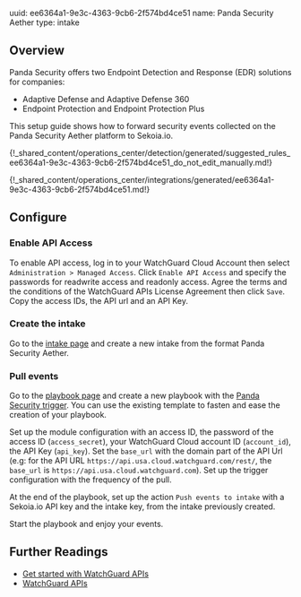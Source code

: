 uuid: ee6364a1-9e3c-4363-9cb6-2f574bd4ce51
name: Panda Security Aether
type: intake

## Overview

Panda Security offers two Endpoint Detection and Response (EDR) solutions for companies:

- Adaptive Defense and Adaptive Defense 360
- Endpoint Protection and Endpoint Protection Plus

This setup guide shows how to forward security events collected on the Panda Security Aether platform to Sekoia.io.

{!_shared_content/operations_center/detection/generated/suggested_rules_ee6364a1-9e3c-4363-9cb6-2f574bd4ce51_do_not_edit_manually.md!}

{!_shared_content/operations_center/integrations/generated/ee6364a1-9e3c-4363-9cb6-2f574bd4ce51.md!}

## Configure

### Enable API Access

To enable API access, log in to your WatchGuard Cloud Account then select `Administration > Managed Access`.
Click `Enable API Access` and specify the passwords for readwrite access and readonly access. Agree the terms and the conditions of the WatchGuard APIs License Agreement then click `Save`.
Copy the access IDs, the API url and an API Key.


### Create the intake

Go to the [intake page](https://app.sekoia.io/operations/intakes) and create a new intake from the format Panda Security Aether.


### Pull events

Go to the [playbook page](https://app.sekoia.io/operations/playbooks) and create a new playbook with the [Panda Security trigger](../../../automate/library/panda-security.md#fetch-security-events). You can use the existing template to fasten and ease the creation of your playbook.

Set up the module configuration with an access ID, the password of the access ID (`access_secret`), your WatchGuard Cloud account ID (`account_id`), the API Key (`api_key`).
Set the `base_url` with the domain part of the API Url (e.g: for the API URL `https://api.usa.cloud.watchguard.com/rest/`, the `base_url` is `https://api.usa.cloud.watchguard.com`).
Set up the trigger configuration with the frequency of the pull.

At the end of the playbook, set up the action `Push events to intake` with a Sekoia.io API key and the intake key, from the intake previously created.

Start the playbook and enjoy your events.


## Further Readings

- [Get started with WatchGuard APIs](https://www.watchguard.com/help/docs/api/Content/en-US/api_get_started/get_started.html)
- [WatchGuard APIs](https://www.watchguard.com/help/docs/api/Content/en-US/home.html)
